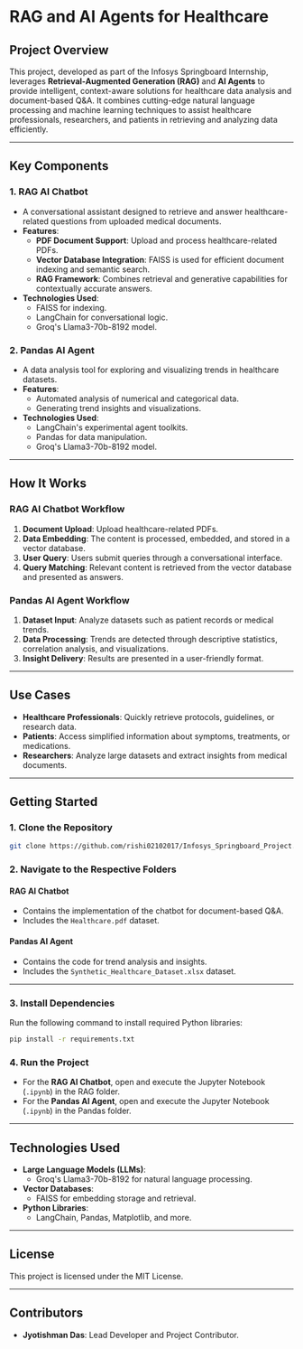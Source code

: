 # **RAG and AI Agents for Healthcare**

## **Project Overview**
This project, developed as part of the Infosys Springboard Internship, leverages **Retrieval-Augmented Generation (RAG)** and **AI Agents** to provide intelligent, context-aware solutions for healthcare data analysis and document-based Q&A. It combines cutting-edge natural language processing and machine learning techniques to assist healthcare professionals, researchers, and patients in retrieving and analyzing data efficiently.

---

## **Key Components**

### **1. RAG AI Chatbot**
- A conversational assistant designed to retrieve and answer healthcare-related questions from uploaded medical documents.
- **Features**:
  - **PDF Document Support**: Upload and process healthcare-related PDFs.
  - **Vector Database Integration**: FAISS is used for efficient document indexing and semantic search.
  - **RAG Framework**: Combines retrieval and generative capabilities for contextually accurate answers.
- **Technologies Used**:
  - FAISS for indexing.
  - LangChain for conversational logic.
  - Groq's Llama3-70b-8192 model.

### **2. Pandas AI Agent**
- A data analysis tool for exploring and visualizing trends in healthcare datasets.
- **Features**:
  - Automated analysis of numerical and categorical data.
  - Generating trend insights and visualizations.
- **Technologies Used**:
  - LangChain's experimental agent toolkits.
  - Pandas for data manipulation.
  - Groq's Llama3-70b-8192 model.

---

## **How It Works**

### **RAG AI Chatbot Workflow**
1. **Document Upload**: Upload healthcare-related PDFs.
2. **Data Embedding**: The content is processed, embedded, and stored in a vector database.
3. **User Query**: Users submit queries through a conversational interface.
4. **Query Matching**: Relevant content is retrieved from the vector database and presented as answers.

### **Pandas AI Agent Workflow**
1. **Dataset Input**: Analyze datasets such as patient records or medical trends.
2. **Data Processing**: Trends are detected through descriptive statistics, correlation analysis, and visualizations.
3. **Insight Delivery**: Results are presented in a user-friendly format.

---

## **Use Cases**
- **Healthcare Professionals**: Quickly retrieve protocols, guidelines, or research data.
- **Patients**: Access simplified information about symptoms, treatments, or medications.
- **Researchers**: Analyze large datasets and extract insights from medical documents.

---

## **Getting Started**

### **1. Clone the Repository**
```bash
git clone https://github.com/rishi02102017/Infosys_Springboard_Project.git
```
### **2. Navigate to the Respective Folders**

#### **RAG AI Chatbot**
- Contains the implementation of the chatbot for document-based Q&A.
- Includes the `Healthcare.pdf` dataset.

#### **Pandas AI Agent**
- Contains the code for trend analysis and insights.
- Includes the `Synthetic_Healthcare_Dataset.xlsx` dataset.

---

### **3. Install Dependencies**
Run the following command to install required Python libraries:
```bash
pip install -r requirements.txt
```

### **4. Run the Project**
- For the **RAG AI Chatbot**, open and execute the Jupyter Notebook (`.ipynb`) in the RAG folder.
- For the **Pandas AI Agent**, open and execute the Jupyter Notebook (`.ipynb`) in the Pandas folder.

---

## **Technologies Used**
- **Large Language Models (LLMs)**:
  - Groq's Llama3-70b-8192 for natural language processing.
- **Vector Databases**:
  - FAISS for embedding storage and retrieval.
- **Python Libraries**:
  - LangChain, Pandas, Matplotlib, and more.

---

## **License**
This project is licensed under the MIT License.

---

## **Contributors**
- **Jyotishman Das**: Lead Developer and Project Contributor.


